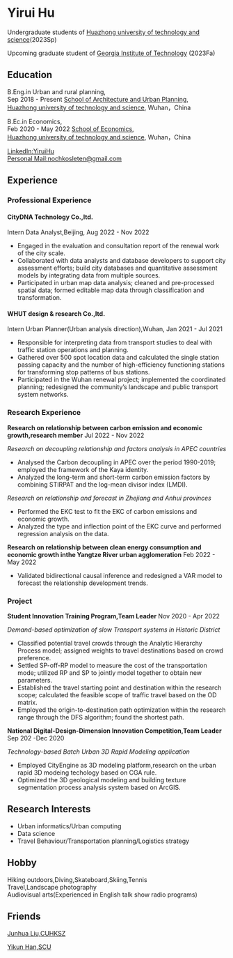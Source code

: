 
# Yirui Hu
Undergraduate students of [Huazhong university of technology and science](https://www.hust.edu.cn)(2023Sp)

Upcoming graduate student of [Georgia Institute of Technology](https://www.gatech.edu/) (2023Fa)

## Education

B.Eng.in Urban and rural planning,  
Sep 2018 - Present
[School of Architecture and Urban Planning](http://aup.hust.edu.cn/),  
[Huazhong university of technology and science](https://www.hust.edu.cn), Wuhan，China  

B.Ec.in Economics,  
Feb 2020 - May 2022
[School of Economics](http://eco.hust.edu.cn/),  
[Huazhong university of technology and science](https://www.hust.edu.cn), Wuhan，China  

[LinkedIn:YiruiHu](https://www.linkedin.com/in/yirui-hu-13a015210/)  
[Personal Mail:nochkosleten@gmail.com](nochkosleten@gmail.com)

## Experience
### Professional Experience
#### CityDNA Technology Co.,ltd.
Intern Data Analyst,Beijing,
Aug 2022 - Nov 2022
  - Engaged in the evaluation and consultation report of the renewal work of the city scale.
  - Collaborated with data analysts and database developers to support city assessment efforts; build city databases and quantitative assessment models by integrating data from multiple sources.
  - Participated in urban map data analysis; cleaned and pre-processed spatial data; formed editable map data through classification and transformation.
  
#### WHUT design & research Co.,ltd.
Intern Urban Planner(Urban analysis direction),Wuhan,
Jan 2021 - Jul 2021
  - Responsible for interpreting data from transport studies to deal with traffic station operations and planning.
  - Gathered over 500 spot location data and calculated the single station passing capacity and the number of high-efficiency functioning stations for transforming stop patterns of bus stations.
  - Participated in the Wuhan renewal project; implemented the coordinated planning; redesigned the community’s landscape and public transport system networks.

### Research Experience
**Research on relationship between carbon emission and economic growth,research member**
Jul 2022 - Nov 2022

*Research on decoupling relationship and factors analysis in APEC countries*

- Analysed the Carbon decoupling in APEC over the period 1990-2019; employed the framework of the Kaya identity.
- Analyzed the long-term and short-term carbon emission factors by combining STIRPAT and the log-mean divisor index (LMDI).

*Research on relationship and forecast in Zhejiang and Anhui provinces*
- Performed the EKC test to fit the EKC of carbon emissions and economic growth.
- Analyzed the type and inflection point of the EKC curve and performed regression analysis on the data.

**Research on relationship between clean energy consumption and economic growth inthe Yangtze River urban agglomeration**
Feb 2022 - May 2022
- Validated bidirectional causal inference and redesigned a VAR model to forecast the relationship development trends.

### Project
**Student Innovation Training Program,Team Leader**
Nov 2020 - Apr 2022

*Demand-based optimization of slow Transport systems in Historic District*

- Classified potential travel crowds through the Analytic Hierarchy Process model; assigned weights to travel destinations based on crowd preference.
- Settled SP-off-RP model to measure the cost of the transportation mode; utilized RP and SP to jointly model together to obtain new parameters.
- Established the travel starting point and destination within the research scope; calculated the feasible scope of traffic travel based on the OD matrix.
- Employed the origin-to-destination path optimization within the research range through the DFS algorithm; found the shortest path.

**National Digital-Design-Dimension Innovation Competition,Team Leader**
Sep 202 -Dec 2020

*Technology-based Batch Urban 3D Rapid Modeling application*

- Employed CityEngine as 3D modeling platform,research on the urban rapid 3D modeing techology based on CGA rule.
- Optimized the 3D geological modeling and building texture segmentation process analysis system based on ArcGIS.

## Research Interests
- Urban informatics/Urban computing
- Data science
- Travel Behaviour/Transportation planning/Logistics strategy


## Hobby
Hiking outdoors,Diving,Skateboard,Skiing,Tennis\
Travel,Landscape photography\
Audiovisual arts(Experienced in English talk show radio programs)

## Friends
[Junhua Liu,CUHKSZ](https://junhualiu0.github.io/)

[Yikun Han,SCU](https://yikunhan.me/)
